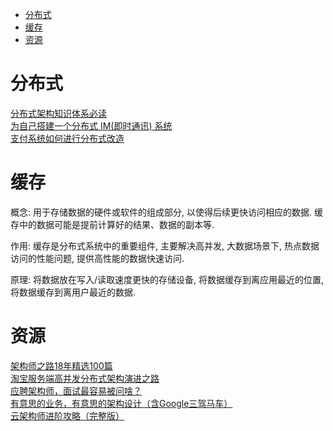 <!-- TOC -->

- [分布式](#分布式)
- [缓存](#缓存)
- [资源](#资源)

<!-- /TOC -->

# 分布式

[分布式架构知识体系必读](https://mp.weixin.qq.com/s/ybkenT9uU8SR5roAK9M_0w)<br>
[为自己搭建一个分布式 IM(即时通讯) 系统](https://www.cnblogs.com/crossoverJie/p/10206724.html)<br>
[支付系统如何进行分布式改造](https://mp.weixin.qq.com/s/9M3h7PhlosuRSMHFx_FbqA)<br>

# 缓存

概念: 用于存储数据的硬件或软件的组成部分, 以使得后续更快访问相应的数据. 缓存中的数据可能是提前计算好的结果、数据的副本等.

作用: 缓存是分布式系统中的重要组件, 主要解决高并发, 大数据场景下, 热点数据访问的性能问题, 提供高性能的数据快速访问.

原理: 将数据放在写入/读取速度更快的存储设备, 将数据缓存到离应用最近的位置, 将数据缓存到离用户最近的数据.

# 资源

[架构师之路18年精选100篇](https://mp.weixin.qq.com/s/V1hGa6D9aGrP6PiCWEmc0w)<br>
[淘宝服务端高并发分布式架构演进之路](https://mp.weixin.qq.com/s/2HEwatoJINjI8Dx8GBY5lw)<br>
[应聘架构师，面试最容易被问啥？](https://mp.weixin.qq.com/s/njZeSILcDp1_2nOCy7G8fw)<br>
[有意思的业务，有意思的架构设计（含Google三驾马车）](https://mp.weixin.qq.com/s/HClQh9ra79Q0nBKfj1mQkw)<br>
[云架构师进阶攻略（完整版）](https://mp.weixin.qq.com/s/9IKG9Weh4ERK9j20yecJkg)<br>